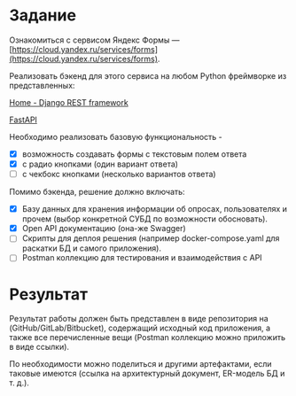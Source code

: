 # Задание

Ознакомиться с сервисом Яндекс Формы — [https://cloud.yandex.ru/services/forms](https://cloud.yandex.ru/services/forms).

Реализовать бэкенд для этого сервиса на любом Python фреймворке из представленных:

[Home - Django REST framework](https://www.django-rest-framework.org/)

[FastAPI](https://fastapi.tiangolo.com/)

Необходимо реализовать базовую функциональность - 
- [x] возможность создавать формы с текстовым полем ответа
- [x] с радио кнопками (один вариант ответа)
- [ ] с чекбокс кнопками (несколько вариантов ответа)

Помимо бэкенда, решение должно включать:

- [x] Базу данных для хранения информации об опросах, пользователях и прочем (выбор конкретной СУБД по возможности обосновать).
- [x] Open API документацию (она-же Swagger)
- [ ] Скрипты для деплоя решения (например docker-compose.yaml для раскатки БД и самого приложения).
- [ ] Postman коллекцию для тестирования и взаимодействия с API

# Результат

Результат работы должен быть представлен в виде репозитория на (GitHub/GitLab/Bitbucket), содержащий исходный код приложения, а также все перечисленные вещи (Postman коллекцию можно приложить в виде ссылки).

По необходимости можно поделиться и другими артефактами, если таковые имеются (ссылка на архитектурный документ, ER-модель БД и т. д.).
